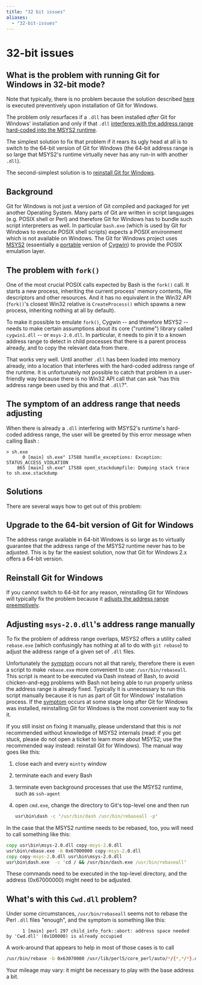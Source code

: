 ```yaml
---
title: "32 bit issues"
aliases:
  - "32-bit-issues"
---
```

# 32-bit issues

## What is the problem with running Git for Windows in 32-bit mode?

Note that typically, there is no problem because the solution described [here](#adjusting-msys-20dlls-address-range-manually) is executed preventively upon installation of Git for Windows.

The problem only resurfaces if a `.dll` has been installed *after* Git for Windows' installation and only if that `.dll` [interferes with the address range hard-coded into the MSYS2 runtime](#background).

The simplest solution to fix that problem if it rears its ugly head at all is to switch to the 64-bit version of Git for Windows (the 64-bit address range is so large that MSYS2's runtime virtually never has any run-in with another `.dll`).

The second-simplest solution is to [reinstall Git for Windows](#reinstall-git-for-windows).

## Background

Git for Windows is not just a version of Git compiled and packaged for yet another Operating System. Many parts of Git are written in script languages (e.g. POSIX shell or Perl) and therefore Git for Windows has to bundle such script interpreters as well. In particular `bash.exe` (which is used by Git for Windows to execute POSIX shell scripts) expects a POSIX environment which is not available on Windows. The Git for Windows project uses [MSYS2](https://msys2.github.io/) (essentially a [portable](https://en.wikipedia.org/wiki/Portable_application) version of [Cygwin](https://cygwin.com/)) to provide the POSIX emulation layer.

## The problem with `fork()`

One of the most crucial POSIX calls expected by Bash is the `fork()` call. It starts a new process, inheriting the current process' memory contents, file descriptors and other resources. And it has no equivalent in the Win32 API (`fork()`'s closest Win32 relative is `CreateProcess()` which spawns a new process, inheriting nothing at all by default).

To make it possible to emulate `fork()`, Cygwin -- and therefore MSYS2 -- needs to make certain assumptions about its core ("runtime") library called `cygwin1.dll` -- or `msys-2.0.dll`. In particular, it needs to pin it to a known address range to detect in child processes that there is a parent process already, and to copy the relevant data from there.

That works very well. Until another `.dll` has been loaded into memory already, into a location that interferes with the hard-coded address range of the runtime. It is unfortunately not possible to catch that problem in a user-friendly way because there is no Win32 API call that can ask "has this address range been used by this and that `.dll`?".

## The symptom of an address range that needs adjusting

When there is already a `.dll` interfering with MSYS2's runtime's hard-coded address range, the user will be greeted by this error message when calling Bash :

```
> sh.exe
      0 [main] sh.exe" 17588 handle_exceptions: Exception: STATUS_ACCESS_VIOLATION
    865 [main] sh.exe" 17588 open_stackdumpfile: Dumping stack trace to sh.exe.stackdump
```

## Solutions

There are several ways how to get out of this problem:

## Upgrade to the 64-bit version of Git for Windows

The address range available in 64-bit Windows is so large as to virtually guarantee that the address range of the MSYS2 runtime never has to be adjusted. This is by far the easiest solution, now that Git for Windows 2.x offers a 64-bit version.

## Reinstall Git for Windows

If you cannot switch to 64-bit for any reason, reinstalling Git for Windows will typically fix the problem because it [adjusts the address range preemptively](#adjusting-msys-20dlls-address-range-manually).

## Adjusting `msys-2.0.dll`'s address range manually

To fix the problem of address range overlaps, MSYS2 offers a utility called `rebase.exe` (which confusingly has nothing at all to do with `git rebase`) to adjust the address range of a given set of `.dll` files.

Unfortunately the [symptom](#the-symptom-of-an-address-range-that-needs-adjusting) occurs not all that rarely, therefore there is even a script to make `rebase.exe` more convenient to use: `/usr/bin/rebaseall`. This script is meant to be executed via Dash instead of Bash, to avoid chicken-and-egg problems with Bash not being able to run properly unless the address range is already fixed. Typically it is unnecessary to run this script manually because it is run as part of Git for Windows' installation process. If the [symptom](#the-symptom-of-an-address-range-that-needs-adjusting) occurs at some stage long after Git for Windows was installed, reinstalling Git for Windows is the most convenient way to fix it.

If you still insist on fixing it manually, please understand that this is *not* recommended without knowledge of MSYS2 internals (read: if you get stuck, please do not open a ticket to learn more about MSYS2; use the recommended way instead: reinstall Git for Windows). The manual way goes like this:

1. close each and every `mintty` window
2. terminate each and every Bash
3. terminate even background processes that use the MSYS2 runtime, such as `ssh-agent`
4. open `cmd.exe`, change the directory to Git's top-level one and then run

   ```cmd
   usr\bin\dash -c '/usr/bin/dash /usr/bin/rebaseall -p'
   ```

In the case that the MSYS2 runtime needs to be rebased, too, you will need to call something like this:

```cmd
copy usr\bin\msys-2.0.dll copy-msys-2.0.dll
usr\bin\rebase.exe -b 0x67000000 copy-msys-2.0.dll
copy copy-msys-2.0.dll usr\bin\msys-2.0.dll
usr\bin\dash.exe  -c 'cd / && /usr/bin/dash.exe /usr/bin/rebaseall'
```

These commands need to be executed in the top-level directory, and the address (0x67000000) might need to be adjusted.

## What's with this `Cwd.dll` problem?

Under some circumstances, `/usr/bin/rebaseall` seems not to rebase the Perl `.dll` files "enough", and the symptom is something like this:

```
      1 [main] perl 297 child_info_fork::abort: address space needed by 'Cwd.dll' (0x1D0000) is already occupied
```

A work-around that appears to help in most of those cases is to call

```sh
/usr/bin/rebase -b 0x63070000 /usr/lib/perl5/core_perl/auto/*/{*,*/*}.dll
```

Your mileage may vary: it might be necessary to play with the base address a bit.
